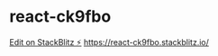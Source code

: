 # react-ck9fbo

[Edit on StackBlitz ⚡️](https://react-ck9fbo.stackblitz.io/)
https://react-ck9fbo.stackblitz.io/